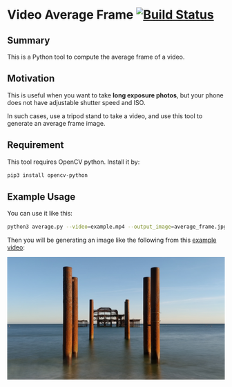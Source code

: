 # Video Average Frame [![Build Status](https://travis-ci.org/wq2012/video-average-frame.svg?branch=master)](https://travis-ci.org/wq2012/video-average-frame)

## Summary

This is a Python tool to compute the average frame of a video.

## Motivation

This is useful when you want to take **long exposure photos**, but your phone
does not have adjustable shutter speed and ISO.

In such cases, use a tripod stand to take a video,
and use this tool to generate an average frame image.

## Requirement

This tool requires OpenCV python. Install it by:

```bash
pip3 install opencv-python
```

## Example Usage

You can use it like this:

```bash
python3 average.py --video=example.mp4 --output_image=average_frame.jpg --max_frames=5000
```

Then you will be generating an image like the following from this [example video](example.mp4):

![average_frame.jpg](average_frame.jpg)